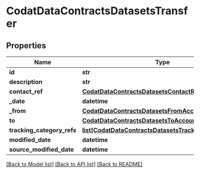 # CodatDataContractsDatasetsTransfer

## Properties
Name | Type | Description | Notes
------------ | ------------- | ------------- | -------------
**id** | **str** |  | [optional] 
**description** | **str** |  | [optional] 
**contact_ref** | [**CodatDataContractsDatasetsContactRef**](CodatDataContractsDatasetsContactRef.md) |  | [optional] 
**_date** | **datetime** |  | [optional] 
**_from** | [**CodatDataContractsDatasetsFromAccount**](CodatDataContractsDatasetsFromAccount.md) |  | [optional] 
**to** | [**CodatDataContractsDatasetsToAccount**](CodatDataContractsDatasetsToAccount.md) |  | [optional] 
**tracking_category_refs** | [**list[CodatDataContractsDatasetsTrackingCategoryRef]**](CodatDataContractsDatasetsTrackingCategoryRef.md) |  | [optional] 
**modified_date** | **datetime** |  | [optional] 
**source_modified_date** | **datetime** |  | [optional] 

[[Back to Model list]](../README.md#documentation-for-models) [[Back to API list]](../README.md#documentation-for-api-endpoints) [[Back to README]](../README.md)

